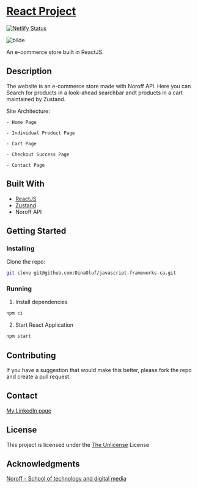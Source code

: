 # [React Project](https://javascriptframeworks-react.netlify.app/) 
[![Netlify Status](https://api.netlify.com/api/v1/badges/d63b2ad9-2161-471c-aadc-df86504327ec/deploy-status)](https://app.netlify.com/sites/javascriptframeworks-react/deploys)

![bilde](https://github.com/DinaOluf/javascript-frameworks-ca/assets/91533917/99827b5f-6ad7-4773-af6d-44abfabde133)

An e-commerce store built in ReactJS.


## Description

The website is an e-commerce store made with Noroff API. Here you can Search for products in a look-ahead searchbar andt products in a cart maintained by Zustand.

Site Architecture:

    - Home Page 
    
    - Individual Product Page
    
    - Cart Page
    
    - Checkout Success Page
    
    - Contact Page


## Built With

- [ReactJS](https://react.dev/)
- [Zustand](https://docs.pmnd.rs/zustand/)
- Noroff API


## Getting Started

### Installing

Clone the repo:

```bash
git clone git@github.com:DinaOluf/javascript-frameworks-ca.git
```


### Running

1. Install dependencies
```bash
npm ci
```

2. Start React Application
```bash
npm start 
```


## Contributing

If you have a suggestion that would make this better, please fork the repo and create a pull request.


## Contact

[My LinkedIn page](https://www.linkedin.com/in/dina-olufsen-42922721a/)


## License

This project is licensed under the [The Unlicense](https://choosealicense.com/licenses/unlicense/) License


## Acknowledgments

[Noroff - School of technology and digital media](https://www.noroff.no/)
